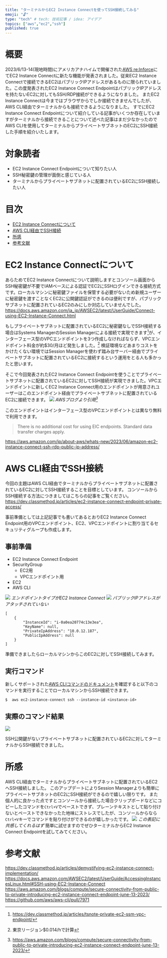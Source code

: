 ```yaml
---
title: "ターミナルからEC2 Instance Connectを使ってSSH接続してみる"
emoji: "🔓"
type: "tech" # tech: 技術記事 / idea: アイデア
topics: ["aws","ec2","ssh"]
published: true
---
```


# 概要
2023/6/13-14(現地時間)にアメリカアナハイムで開催された[AWS re:Inforce](https://reinforce.awsevents.com/)にてEC2 Instance Connectに新たな機能が発表されました。従来EC2 Instance Connectで接続できるEC2はパブリックIPアドレスがあるものに限られていました。この度発表されたEC2 Instance Connect EndpointはパブリックIPアドレスを持たないEC2に対してもSSH/RDP接続ができるようになりました。
またEC2 Instance Connectは今まではブラウザからでしか接続できませんでしたが、AWS CLI経由でターミナルからも接続できるようになりました。
すでにEC2 Instance Connect Endpointについて紹介している記事がいくつか存在していますがターミナルから接続できることについて述べた記事はまだ少なかったのでAWS CLIを使用してターミナルからプライベートサブネットのEC2にSSH接続した手順を紹介いたします。


# 対象読者
- EC2 Instance Connect Endpointについて知りたい人
- SSH秘密鍵の管理が面倒と感じている人
- ターミナルからプライベートサブネットに配置されているEC2にSSH接続したい人

# 目次
- [EC2 Instance Connectについて](#ec2-instance-connectについて)
- [AWS CLI経由でSSH接続](#aws-cli経由でssh接続)
- [所感](#所感)
- [参考文献](#参考文献)

# EC2 Instance Connectについて
あらためてEC2 Instance Connectについて説明しますとコンソール画面からSSH秘密鍵が不要でIAMベースによる認証でEC2にSSHログインできる接続方式です。ローカルマシンに秘密鍵ファイルを保管する必要がないため新規ユーザーに秘密鍵を渡すことなくEC2に公開鍵認証ができるのは便利ですが、パブリックサブネットに配置されているEC2のみにしか対応していませんでした。
https://docs.aws.amazon.com/ja_jp/AWSEC2/latest/UserGuide/Connect-using-EC2-Instance-Connect.html

もしプライベートサブネットに配置されているEC2に秘密鍵なしでSSH接続する場合はSystems ManagerのSession Managerによる接続で実現できます[^1]が、インターフェース型のVPCエンドポイントを3つ作成しなければならず、VPCエンドポイント料金が約$30/月ほど発生しました。[^2]
検証環境などあまりコストをかけたくない環境ではSession Managerを使わず踏み台サーバー経由でプライベートサブネットに配置されているEC2に接続するという運用をとる人も多かったと思います。

そこで今回発表されたEC2 Instance Connect Endpointを使うことでプライベートサブネットに配置されているEC2に対してSSH接続が実現できました。VPCエンドポイントに新しくEC2 Instance Connect用のエンドポイントが用意されユーザーはこのエンドポイント経由でプライベートサブネットに配置されているEC2に接続できます。
![](/images/ec2-connect-ssh/image1.png)
*AWSブログより引用[^3]*

このエンドポイントはインターフェース型のVPCエンドポイントとは異なり無料で利用できます。
> There is no additional cost for using EIC endpoints. Standard data transfer charges apply.

https://aws.amazon.com/jp/about-aws/whats-new/2023/06/amazon-ec2-instance-connect-ssh-rdp-public-ip-address/

[^1]: https://dev.classmethod.jp/articles/tsnote-private-ec2-ssm-vpc-endpoint/
[^2]: 東京リージョン$0.014/hで計算
[^3]: https://aws.amazon.com/blogs/compute/secure-connectivity-from-public-to-private-introducing-ec2-instance-connect-endpoint-june-13-2023/

# AWS CLI経由でSSH接続
今回の主題はAWS CLI経由でターミナルからプライベートサブネットに配置されているEC2に対してSSH接続することを目標としています。
コンソールからSSH接続する方法につきましてはこちらの記事をご覧ください。
https://dev.classmethod.jp/articles/ec2-instance-connect-endpoint-private-access/

事前準備としては上記記事でも書いてあるとおりEC2 Instance Connect Endpoint用のVPCエンドポイント、EC2、VPCエンドポイントに割り当てるセキュリティグループも作成します。
## 事前準備
- EC2 Instance Connect Endpoint
- SecurityGroup
    - EC2用
    - VPCエンドポイント用
- EC2
- AWS CLI


![](/images/ec2-connect-ssh/image2.png)
*エンドポイントタイプがEC2 Instance Connect*
![](/images/ec2-connect-ssh/image3.png)
*パブリックIPアドレスがアタッチされていない*

```json:起動時にキーペアを割り当てていない
[
    {
        "InstanceId": "i-0a0ea20774c13e3ea",
        "KeyName": null,
        "PrivateIpAddress": "10.0.12.187",
        "PublicIpAddress": null
    }
]
```

準備できましたらローカルマシンからこのEC2に対してSSH接続してみます。

## 実行コマンド
新しくサポートされた[AWS CLIコマンドのドキュメント](https://awscli.amazonaws.com/v2/documentation/api/latest/reference/ec2-instance-connect/ssh.html)を確認すると以下のコマンドを実行することでローカルマシンからSSH接続できます。

```teminal
$  aws ec2-instance-connect ssh --instance-id <instance-id>
```
## 実際のコマンド結果
![](/images/ec2-connect-ssh/image4.png)

SSH公開鍵がないプライベートサブネットに配置されているEC2に対してターミナルからSSH接続できました。

# 所感
AWS CLI経由でターミナルからプライベートサブネットに配置されているEC2へSSH接続しました。
このアップデートによりSession Managerよりも簡単にプライベートサブネットのEC2にSSH接続ができるので嬉しい限りです。
また個人的に良かった点ですとコンソールから接続した場合クリップボードなどにコピーしたコマンドを`Ctrl+V`でペーストできず、プレーンテキストとして貼り付けないとペーストできなかったた地味にストレスでしたが、コンソールからなら`Ctrl+V`キーでコマンドを貼り付けができるのが嬉しかったです。
![](/images/ec2-connect-ssh/image5.png)
*この表記に共感してくれるはず*
簡単に試せますのでぜひターミナルからEC2 Instance Connect Endpointを試してみてください。

# 参考文献
https://dev.classmethod.jp/articles/demystifying-ec2-instance-connect-implementation/
https://docs.aws.amazon.com/AWSEC2/latest/UserGuide/AccessingInstancesLinux.html#SSH-using-EC2-Instance-Connect
https://aws.amazon.com/blogs/compute/secure-connectivity-from-public-to-private-introducing-ec2-instance-connect-endpoint-june-13-2023/
https://github.com/aws/aws-cli/pull/7971